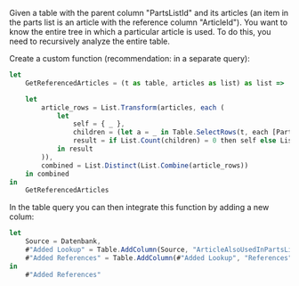 Given a table with the parent column "PartsListId" and its articles (an item in the parts list is an article with the reference column "ArticleId"). You want to know the entire tree in which a particular article is used. To do this, you need to recursively analyze the entire table.

Create a custom function (recommendation: in a separate query):

```ts
let
    GetReferencedArticles = (t as table, articles as list) as list =>

    let
        article_rows = List.Transform(articles, each (
            let
                self = { _ },
                children = (let a = _ in Table.SelectRows(t, each [PartsListId] = a))[ArticleId],
                result = if List.Count(children) = 0 then self else List.Combine({self, GetReferencedArticles(t, children)})
            in result
        )),
        combined = List.Distinct(List.Combine(article_rows))
    in combined
in
    GetReferencedArticles
```

In the table query you can then integrate this function by adding a new colum:

```ts
let
    Source = Datenbank,
    #"Added Lookup" = Table.AddColumn(Source, "ArticleAlsoUsedInPartsList", each GetReferencedArticles(Source, { [ArticleId] })),
    #"Added References" = Table.AddColumn(#"Added Lookup", "References", each Text.Combine(List.Transform([ArticleAlsoUsedInPartsList], each Text.From(_)), ", "))
in
    #"Added References"
```
